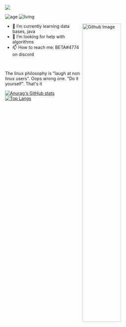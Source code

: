 ![](https://raw.githubusercontent.com/halfrost/halfrost/master/icons/header_.png)


![age](https://img.shields.io/badge/age-13-blue)
![living](https://img.shields.io/badge/living-Israel-3c9)

<img width="50%" align="right" alt="Github Image" src="https://raw.githubusercontent.com/onimur/.github/master/.resources/git-header.svg" />

- 🌱 I’m currently learning data bases, java
- 🤔 I’m looking for help with algorithms
- 📫 How to reach me: BETA#4774 on discord
<br />


The linux philosophy is "laugh at non linux users". Oops wrong one. "Do it yourself". That's it

[![Anurag's GitHub stats](https://github-readme-stats.vercel.app/api?username=BETAIDK)](https://github.com/anuraghazra/github-readme-stats)
[![Top Langs](https://github-readme-stats.vercel.app/api/top-langs/?username=BETAIDK&layout=compact)](https://github.com/anuraghazra/github-readme-stats)

<div align="center">

  

</div>

<br >





